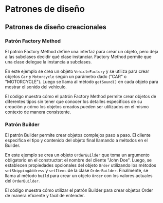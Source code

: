 # Patrones de diseño


## Patrones de diseño creacionales


### Patrón Factory Method

El patrón Factory Method define una interfaz para crear un objeto, pero deja a las subclases decidir qué clase instanciar. Factory Method permite que una clase delegue la instancia a subclases.

En este ejemplo se crea un objeto `VehicleFactory` y se utiliza para crear objetos `Car` y `Motorcycle` según un parámetro dado ("CAR" o "MOTORCYCLE"). Luego se llama al método `getSound()` en cada objeto para mostrar el sonido del vehículo.

El código muestra cómo el patrón Factory Method permite crear objetos de diferentes tipos sin tener que conocer los detalles específicos de su creación y cómo los objetos creados pueden ser utilizados en el mismo contexto de manera consistente.

### Patrón Builder

El patrón Builder permite crear objetos complejos paso a paso. El cliente especifica el tipo y contenido del objeto final llamando a métodos en el Builder.

En este ejemplo se crea un objeto `OrderBuilder` que toma un argumento obligatorio en el constructor: el nombre del cliente "John Doe". Luego, se establecen propiedades opcionales del objeto `Order` utilizando los métodos `setShippingAddress` y `setItems` de la clase `OrderBuilder`. Finalmente, se llama al método `build` para crear un objeto `Order` con los valores actuales del `OrderBuilder`.

El código muestra cómo utilizar el patrón Builder para crear objetos Order de manera eficiente y fácil de entender.